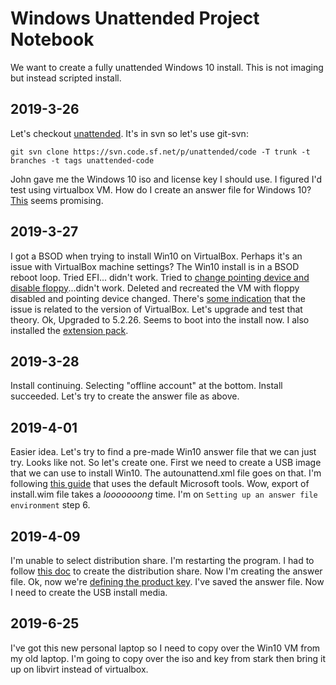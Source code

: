 # Windows Unattended Project Notebook

We want to create a fully unattended Windows 10 install.  This is not imaging
but instead scripted install.

## 2019-3-26

Let's checkout [unattended](http://unattended.sourceforge.net/).  It's in svn so
let's use git-svn:

    git svn clone https://svn.code.sf.net/p/unattended/code -T trunk -t branches -t tags unattended-code

John gave me the Windows 10 iso and license key I should use.  I figured I'd
test using virtualbox VM.  How do I create an answer file for Windows 10?
[This](https://www.intowindows.com/how-to-create-unattended-windows-10-usb-or-iso/) seems promising.

## 2019-3-27

I got a BSOD when trying to install Win10 on VirtualBox.  Perhaps it's an issue
with VirtualBox machine settings?  The Win10 install is in a BSOD reboot
loop.  Tried EFI... didn't work.  Tried to [change pointing device and
disable floppy](https://windowsreport.com/windows-10-virtualbox/)...didn't
work.  Deleted and recreated the VM with floppy
disabled and pointing device changed.  There's [some
indication](afn_nextgen_project.md#2017-5-2) that the issue is related
to the version of VirtualBox.  Let's upgrade and test that theory.  Ok,
Upgraded to 5.2.26.  Seems to boot into the install now.  I also installed
the [extension pack](https://download.virtualbox.org/virtualbox/5.2.26/).

## 2019-3-28

Install continuing.  Selecting "offline account" at the bottom.  Install
succeeded.  Let's try to create the answer file as above.

## 2019-4-01

Easier idea.  Let's try to find a pre-made Win10 answer file that we can just
try.  Looks like not.  So let's create one.  First we need to create a USB image
that we can use to install Win10.  The autounattend.xml file goes on that.  I'm
following [this guide](https://www.windowscentral.com/how-create-unattended-media-do-automated-installation-windows-10) that uses the default Microsoft tools.  Wow, export of install.wim file takes a *looooooong* time.  I'm on `Setting up an answer file environment` step 6.

## 2019-4-09

I'm unable to select distribution share.  I'm restarting the program.  I had to
follow [this doc](https://docs.microsoft.com/en-us/windows-hardware/customize/desktop/wsim/create-or-open-a-distribution-share#create-a-distribution-share-using-windowssim) to create the distribution share.  Now I'm creating the answer file.  Ok, now we're [defining the product key](https://www.windowscentral.com/how-create-unattended-media-do-automated-installation-windows-10#definning_productkey).  I've saved the answer file.  Now I need to create the USB install media.

## 2019-6-25

I've got this new personal laptop so I need to copy over the Win10 VM from my
old laptop.  I'm going to copy over the iso and key from stark then bring it up
on libvirt instead of virtualbox.
